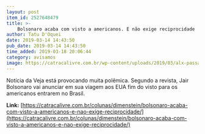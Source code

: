 ```yaml
---
layout: post
item_id: 2527648479
title: >-
    Bolsonaro acaba com visto a americanos. E não exige reciprocidade
author: Tatu D'Oquei
date: 2019-03-14 14:43:50
pub_date: 2019-03-14 14:43:50
time_added: 2019-03-18 20:06:44
category: avisamos
image: https://catracalivre.com.br/wp-content/uploads/2019/03/alx-passaporte-20120507-89-original.jpeg
---
```


Notícia da Veja está provocando muita polêmica. Segundo a revista, Jair Bolsonaro vai anunciar em sua viagem aos EUA fim do visto para os americanos entrarem no Brasil.

**Link:** [https://catracalivre.com.br/colunas/dimenstein/bolsonaro-acaba-com-visto-a-americanos-e-nao-exige-reciprocidade/](https://catracalivre.com.br/colunas/dimenstein/bolsonaro-acaba-com-visto-a-americanos-e-nao-exige-reciprocidade/)


